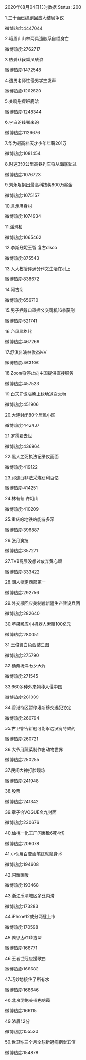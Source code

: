 2020年08月04日13时数据
Status: 200

1.三十而已编剧回应大结局争议

微博热度:4447044

2.峨眉山山林两具遗骸系自缢身亡

微博热度:2762717

3.热爱让我乘风破浪

微博热度:1472548

4.遭男老师性侵男学生发声

微博热度:1262520

5.关晓彤探班鹿晗

微博热度:1248344

6.李白的钱哪来的

微博热度:1126676

7.华为最高档天才少年年薪201万

微博热度:1081454

8.时速350公里高铁列车将从海底驶过

微博热度:1076723

9.刘永坦捐出最高科技奖800万奖金

微博热度:1075157

10.言承旭身材

微博热度:1074934

11.潘玮柏

微博热度:1065462

12.李斯丹妮王智 复古disco

微博热度:875543

13.人大教授评满分作文生活在树上

微博热度:838672

14.阿古朵

微博热度:656710

15.男子拒戴口罩捶公交司机16拳获刑

微博热度:521741

16.台风黑格比

微博热度:467269

17.舒淇出演林俊杰MV

微博热度:463106

18.Zoom将停止向中国提供直接服务

微博热度:457523

19.白天开饭店晚上挖地道盗文物

微博热度:451906

20.大连封闭80个居民小区

微博热度:442437

21.罗霈颖去世

微博热度:436964

22.黑人之死执法记录仪画面

微博热度:419122

23.祁连山非法采煤获利百亿

微博热度:414251

24.林有有 许幻山

微博热度:410209

25.重庆的地铁站能有多深

微博热度:396887

26.张月演技

微博热度:357271

27.TVB高层没想过放弃黄心颖

微博热度:333422

28.湖人锁定西部第一

微博热度:292756

29.外交部回应美制裁新疆生产建设兵团

微博热度:282640

30.苹果回应小i机器人索赔100亿元

微博热度:280051

31.王俊凯白色西装生图

微博热度:275790

32.杨紫杨洋七夕大片

微博热度:271545

33.660多种外来物种入侵中国

微博热度:261039

34.香港特区暂停港新移交逃犯协定

微博热度:260794

35.世卫警告新冠可能永远没有特效药

微博热度:260721

36.大爷用蔬菜制作出动物世界

微博热度:250255

37.民间大神打脸现场

微博热度:241948

38.股票

微博热度:241342

39.章子怡VOGUE金九封面

微博热度:230676

40.仙桃一化工厂闪爆致6死4伤

微博热度:206078

41.小伙用百变画笔练就隐身术

微博热度:194608

42.闪耀暖暖

微博热度:193468

43.浙江乐清城区多处内涝

微博热度:173283

44.iPhone12或分两批上市

微博热度:170598

45.姜思达红毯造型

微博热度:168771

46.王者世冠应援歌曲

微博热度:168682

47.巧妙地接住了所有水

微博热度:168646

48.北京现绝美橘色朝霞

微博热度:166115

49.浓眉42分

微博热度:155520

50.世卫称三个月全球新冠病例增五倍

微博热度:154878

